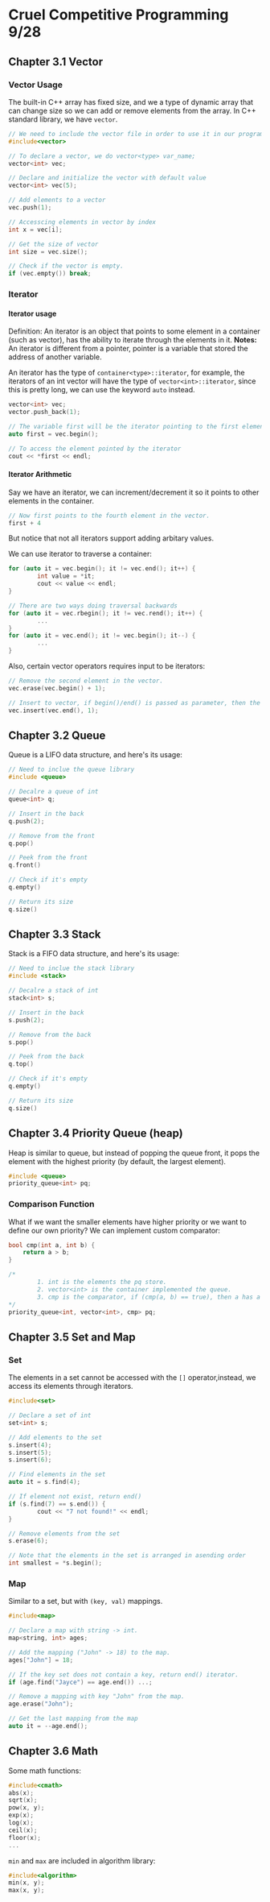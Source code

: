 # Cruel Competitive Programming 9/28
## Chapter 3.1 Vector
### Vector Usage
The built-in C++ array has fixed size, and we a type of dynamic array that can change size so we can add or remove elements from the array. In C++ standard library, we have `vector`.
```cpp
// We need to include the vector file in order to use it in our program
#include<vector>

// To declare a vector, we do vector<type> var_name;
vector<int> vec; 

// Declare and initialize the vector with default value
vector<int> vec(5); 

// Add elements to a vector
vec.push(1);

// Accesscing elements in vector by index
int x = vec[i];

// Get the size of vector
int size = vec.size();

// Check if the vector is empty.
if (vec.empty()) break;
```

### Iterator
#### Iterator usage
Definition: An iterator is an object that points to some element in a container (such as vector), has the ability to iterate through the elements in it. 
**Notes:** An iterator is different from a pointer, pointer is a variable that stored the address of another variable.

An iterator has the type of `container<type>::iterator`, for example, the iterators of an int vector will have the type of `vector<int>::iterator`, since this is pretty long, we can use the keyword `auto` instead.
```cpp
vector<int> vec;
vector.push_back(1);

// The variable first will be the iterator pointing to the first element of vec
auto first = vec.begin();

// To access the element pointed by the iterator
cout << *first << endl;
```
#### Iterator Arithmetic
Say we have an iterator, we can increment/decrement it so it points to other elements in the container.
```cpp
// Now first points to the fourth element in the vector.
first + 4
```
But notice that not all iterators support adding arbitary values.

We can use iterator to traverse a container:
```cpp
for (auto it = vec.begin(); it != vec.end(); it++) {
        int value = *it;
        cout << value << endl;
}

// There are two ways doing traversal backwards
for (auto it = vec.rbegin(); it != vec.rend(); it++) {
        ...
}
for (auto it = vec.end(); it != vec.begin(); it--) {
        ...
}
```

Also, certain vector operators requires input to be iterators:
```cpp
// Remove the second element in the vector.
vec.erase(vec.begin() + 1);

// Insert to vector, if begin()/end() is passed as parameter, then the element will be inserted to start/end.
vec.insert(vec.end(), 1);
```
## Chapter 3.2 Queue
Queue is a LIFO data structure, and here's its usage:
```cpp
// Need to inclue the queue library
#include <queue>

// Decalre a queue of int
queue<int> q;

// Insert in the back
q.push(2);

// Remove from the front
q.pop()

// Peek from the front
q.front()

// Check if it's empty
q.empty()

// Return its size
q.size()
```

## Chapter 3.3 Stack
Stack is a FIFO data structure, and here's its usage:
```cpp
// Need to inclue the stack library
#include <stack>

// Decalre a stack of int
stack<int> s;

// Insert in the back
s.push(2);

// Remove from the back
s.pop()

// Peek from the back
q.top()

// Check if it's empty
q.empty()

// Return its size
q.size()
```
## Chapter 3.4 Priority Queue (heap)
Heap is similar to queue, but instead of popping the queue front, it pops the element with the highest priority (by default, the largest element).
```cpp
#include <queue>
priority_queue<int> pq;
```
### Comparison Function
What if we want the smaller elements have higher priority or we want to define our own priority? We can implement custom comparator:
```cpp
bool cmp(int a, int b) {
    return a > b;
}

/*
        1. int is the elements the pq store.
        2. vector<int> is the container implemented the queue.
        3. cmp is the comparator, if (cmp(a, b) == true), then a has a higher priority than b.
*/
priority_queue<int, vector<int>, cmp> pq;
```

## Chapter 3.5 Set and Map
### Set
The elements in a set cannot be accessed with the `[]` operator,instead, we access its elements through iterators.
```cpp
#include<set>

// Declare a set of int
set<int> s;

// Add elements to the set
s.insert(4);
s.insert(5);
s.insert(6);

// Find elements in the set
auto it = s.find(4);

// If element not exist, return end()
if (s.find(7) == s.end()) {
        cout << "7 not found!" << endl;
}

// Remove elements from the set
s.erase(6);

// Note that the elements in the set is arranged in asending order
int smallest = *s.begin();
```
### Map
Similar to a set, but with `(key, val)` mappings.
```cpp
#include<map>

// Declare a map with string -> int.
map<string, int> ages;

// Add the mapping ("John" -> 18) to the map.
ages["John"] = 18;

// If the key set does not contain a key, return end() iterator.
if (age.find("Jayce") == age.end()) ...;

// Remove a mapping with key "John" from the map.
age.erase("John");

// Get the last mapping from the map
auto it = --age.end();
```

## Chapter 3.6 Math
Some math functions:
```cpp
#include<cmath>
abs(x);
sqrt(x);
pow(x, y);
exp(x);
log(x);
ceil(x);
floor(x);
...
```

`min` and `max` are included in algorithm library:
```cpp
#include<algorithm>
min(x, y);
max(x, y);
```
